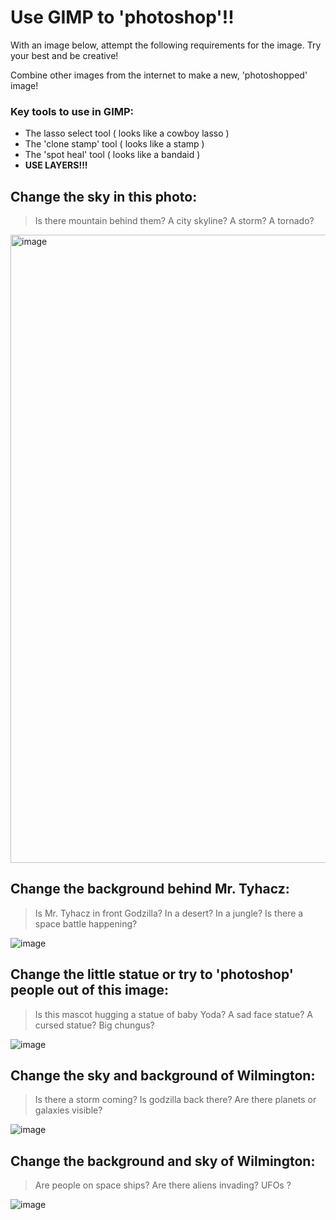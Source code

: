 # Use GIMP to 'photoshop'!!

With an image below, attempt the following requirements for the image. Try your best and be creative!

Combine other images from the internet to make a new, 'photoshopped' image!

### Key tools to use in GIMP:
- The lasso select tool ( looks like a cowboy lasso )
- The 'clone stamp' tool ( looks like a stamp )
- The 'spot heal' tool ( looks like a bandaid )
- **USE LAYERS!!!**

## Change the sky in this photo:
> Is there mountain behind them? A city skyline? A storm? A tornado? 

<img width="1005" alt="image" src="https://user-images.githubusercontent.com/38140593/198680479-b2d9aa72-556e-4a18-982e-9f6a5b24bc6e.png">


## Change the background behind Mr. Tyhacz:
> Is Mr. Tyhacz in front Godzilla? In a desert? In a jungle? Is there a space battle happening?


![image](https://user-images.githubusercontent.com/38140593/198680874-10432364-c034-4246-bf38-57238e861f79.png)

## Change the little statue or try to 'photoshop' people out of this image:
> Is this mascot hugging a statue of baby Yoda? A sad face statue? A cursed statue? Big chungus?


![image](https://user-images.githubusercontent.com/38140593/198681034-dd1ede22-8df5-49fb-ac0d-129475082f74.png)

## Change the sky and background of Wilmington:
> Is there a storm coming? Is godzilla back there? Are there planets or galaxies visible?


![image](https://user-images.githubusercontent.com/38140593/198681097-dcb4949b-6d34-4cc9-9e63-da50253119a5.png)


## Change the background and sky of Wilmington:
> Are people on space ships? Are there aliens invading? UFOs ? 


![image](https://user-images.githubusercontent.com/38140593/198681419-7683bf74-2575-49da-923a-bd2811e8e406.png)
